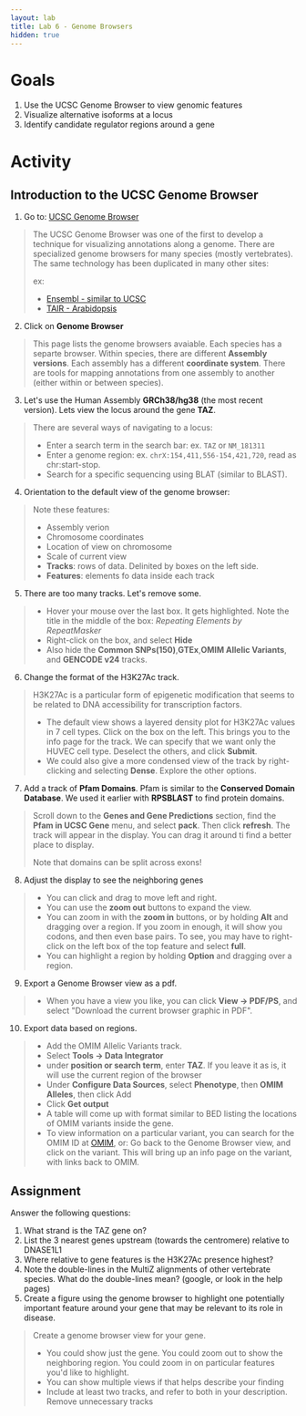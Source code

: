 ```yaml
---
layout: lab
title: Lab 6 - Genome Browsers
hidden: true
---
```


# Goals

1. Use the UCSC Genome Browser to view genomic features
2. Visualize alternative isoforms at a locus
3. Identify candidate regulator regions around a gene
	

# Activity

## Introduction to the UCSC Genome Browser

1. Go to: [UCSC Genome Browser](http://genome.ucsc.edu/)
> The UCSC Genome Browser was one of the first to develop a technique for visualizing annotations along a genome. There are specialized genome browsers for many species (mostly vertebrates). The same technology has been duplicated in many other sites:
>  
> ex:
> 
> - [Ensembl - similar to UCSC](http://www.ensembl.org/Homo_sapiens/Gene/Summary?db=core;g=ENSG00000139618;r=13:32315474-32400266)
> - [TAIR - Arabidopsis](https://gbrowse.arabidopsis.org/cgi-bin/gb2/gbrowse/arabidopsis/?name=Chr1%3A1509103..1510341)

2. Click on **Genome Browser**
> This page lists the genome browsers avaiable. Each species has a separte browser. Within species, there are different **Assembly versions**. Each assembly has a different **coordinate system**. There are tools for mapping annotations from one assembly to another (either within or between species).

3. Let's use the Human Assembly **GRCh38/hg38** (the most recent version). Lets view the locus around the gene **TAZ**.
> There are several ways of navigating to a locus:
> 
> - Enter a search term in the search bar: ex. `TAZ` or `NM_181311`
> - Enter a genome region: ex. `chrX:154,411,556-154,421,720`, read as chr:start-stop.
> - Search for a specific sequencing using BLAT (similar to BLAST).

4. Orientation to the default view of the genome browser:
> Note these features:
> 
> - Assembly verion
> - Chromosome coordinates
> - Location of view on chromosome
> - Scale of current view
> - **Tracks**: rows of data. Delinited by boxes on the left side.
> - **Features**: elements fo data inside each track

5. There are too many tracks. Let's remove some.
> - Hover your mouse over the last box. It gets highlighted. Note the title in the middle of the box: *Repeating Elements by RepeatMasker*
> - Right-click on the box, and select **Hide**
> - Also hide the **Common SNPs(150)**,**GTEx**,**OMIM Allelic Variants**, and **GENCODE v24** tracks. 

6. Change the format of the H3K27Ac track.
> H3K27Ac is a particular form of epigenetic modification that seems to be related to DNA accessibility for transcription factors.
> 
> - The default view shows a layered density plot for H3K27Ac values in 7 cell types. Click on the box on the left. This brings you to the info page for the track. We can specify that we want only the HUVEC cell type. Deselect the others, and click **Submit**.
> - We could also give a more condensed view of the track by right-clicking and selecting **Dense**. Explore the other options.

7. Add a track of **Pfam Domains**. Pfam is similar to the **Conserved Domain Database**. We used it earlier with **RPSBLAST** to find protein domains.
> Scroll down to the **Genes and Gene Predictions** section, find the **Pfam in UCSC Gene** menu, and select **pack**. Then click **refresh**. The track will appear in the display. You can drag it around ti find a better place to display.
> 
> Note that domains can be split across exons!

8. Adjust the display to see the neighboring genes
> - You can click and drag to move left and right.
> - You can use the **zoom out** buttons to expand the view. 
> - You can zoom in with the **zoom in** buttons, or by holding **Alt** and dragging over a region. If you zoom in enough, it will show you codons, and then even base pairs. To see, you may have to right-click on the left box of the top feature and select **full**.
> - You can highlight a region by holding **Option** and dragging over a region.

9. Export a Genome Browser view as a pdf.
> - When you have a view you like, you can click **View -> PDF/PS**, and select "Download the current browser graphic in PDF".

10. Export data based on regions.
> - Add the OMIM Allelic Variants track. 
> - Select **Tools -> Data Integrator**
> - under **position or search term**, enter **TAZ**. If you leave it as is, it will use the current region of the browser
> - Under **Configure Data Sources**, select **Phenotype**, then **OMIM Alleles**, then click Add
> - Click **Get output**
> - A table will come up with format similar to BED listing the locations of OMIM variants inside the gene.
> - To view information on a particular variant, you can search for the OMIM ID at [OMIM](https://www.omim.org), or: Go back to the Genome Browser view, and click on the variant. This will bring up an info page on the variant, with links back to OMIM.

## Assignment

Answer the following questions:

1. What strand is the TAZ gene on?
2. List the 3 nearest genes upstream (towards the centromere) relative to DNASE1L1
3. Where relative to gene features is the H3K27Ac presence highest?
4. Note the double-lines in the MultiZ alignments of other vertebrate species. What do the double-lines mean? (google, or look in the help pages)
5. Create a figure using the genome browser to highlight one potentially important feature around your gene that may be relevant to its role in disease.

> Create a genome browser view for your gene. 
> 
> - You could show just the gene. You could zoom out to show the neighboring region. You could zoom in on particular features you'd like to highlight. 
> - You can show multiple views if that helps describe your finding
> - Include at least two tracks, and refer to both in your description. Remove unnecessary tracks
